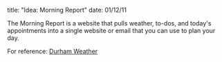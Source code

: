 title: "Idea: Morning Report"
date: 01/12/11

The Morning Report is a website that pulls weather, to-dos, and today's appointments into a single website or email that you can use to plan your day.

For reference: [Durham Weather][dur]

[dur]: view-source:http://www.google.com/ig/api?weather=Durham